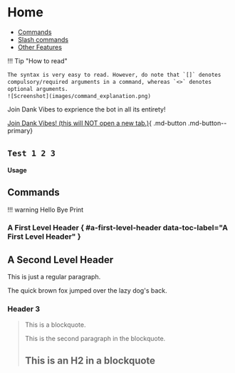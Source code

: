 # Home

* [Commands](commands/fun)
* [Slash commands](slash_commands)
* [Other Features](others)

!!! Tip "How to read"
    
    The syntax is very easy to read. However, do note that `[]` denotes compulsory/required arguments in a command, whereas `<>` denotes optional arguments.
    ![Screenshot](images/command_explanation.png)

Join Dank Vibes to exprience the bot in all its entirety!

[Join Dank Vibes! (this will NOT open a new tab.)](https://discord.gg/dankmemer){ .md-button .md-button--primary}


## `Test 1 2 3`
**Usage**

## Commands

!!! warning 
    Hello
    Bye
    Print


### A First Level Header { #a-first-level-header data-toc-label="A First Level Header" }

A Second Level Header
---------------------

This is just a
regular paragraph.

The quick brown fox jumped over the lazy
dog's back.

### Header 3

> This is a blockquote.
> 
> This is the second paragraph in the blockquote.
>
> ## This is an H2 in a blockquote